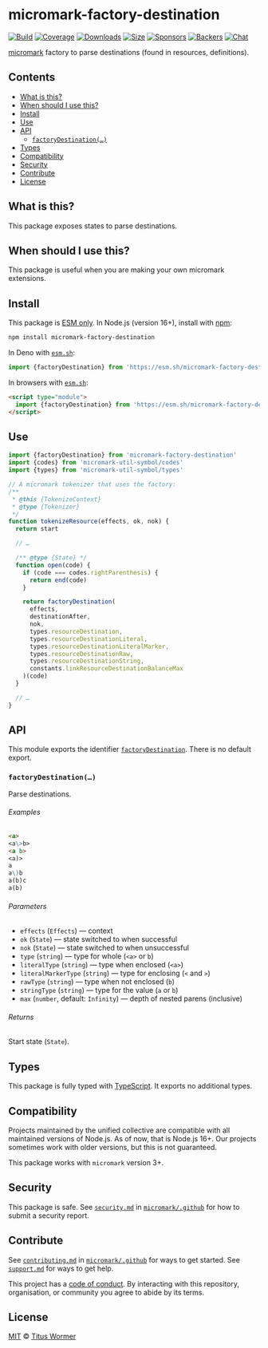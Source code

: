 # micromark-factory-destination

[![Build][build-badge]][build]
[![Coverage][coverage-badge]][coverage]
[![Downloads][downloads-badge]][downloads]
[![Size][bundle-size-badge]][bundle-size]
[![Sponsors][sponsors-badge]][opencollective]
[![Backers][backers-badge]][opencollective]
[![Chat][chat-badge]][chat]

[micromark][] factory to parse destinations (found in resources, definitions).

## Contents

*   [What is this?](#what-is-this)
*   [When should I use this?](#when-should-i-use-this)
*   [Install](#install)
*   [Use](#use)
*   [API](#api)
    *   [`factoryDestination(…)`](#factorydestination)
*   [Types](#types)
*   [Compatibility](#compatibility)
*   [Security](#security)
*   [Contribute](#contribute)
*   [License](#license)

## What is this?

This package exposes states to parse destinations.

## When should I use this?

This package is useful when you are making your own micromark extensions.

## Install

This package is [ESM only][esm].
In Node.js (version 16+), install with [npm][]:

```sh
npm install micromark-factory-destination
```

In Deno with [`esm.sh`][esmsh]:

```js
import {factoryDestination} from 'https://esm.sh/micromark-factory-destination@1'
```

In browsers with [`esm.sh`][esmsh]:

```html
<script type="module">
  import {factoryDestination} from 'https://esm.sh/micromark-factory-destination@1?bundle'
</script>
```

## Use

```js
import {factoryDestination} from 'micromark-factory-destination'
import {codes} from 'micromark-util-symbol/codes'
import {types} from 'micromark-util-symbol/types'

// A micromark tokenizer that uses the factory:
/**
 * @this {TokenizeContext}
 * @type {Tokenizer}
 */
function tokenizeResource(effects, ok, nok) {
  return start

  // …

  /** @type {State} */
  function open(code) {
    if (code === codes.rightParenthesis) {
      return end(code)
    }

    return factoryDestination(
      effects,
      destinationAfter,
      nok,
      types.resourceDestination,
      types.resourceDestinationLiteral,
      types.resourceDestinationLiteralMarker,
      types.resourceDestinationRaw,
      types.resourceDestinationString,
      constants.linkResourceDestinationBalanceMax
    )(code)
  }

  // …
}
```

## API

This module exports the identifier
[`factoryDestination`][api-factory-destination].
There is no default export.

### `factoryDestination(…)`

Parse destinations.

###### Examples

```markdown
<a>
<a\>b>
<a b>
<a)>
a
a\)b
a(b)c
a(b)
```

###### Parameters

*   `effects` (`Effects`)
    — context
*   `ok` (`State`)
    — state switched to when successful
*   `nok` (`State`)
    — state switched to when unsuccessful
*   `type` (`string`)
    — type for whole (`<a>` or `b`)
*   `literalType` (`string`)
    — type when enclosed (`<a>`)
*   `literalMarkerType` (`string`)
    — type for enclosing (`<` and `>`)
*   `rawType` (`string`)
    — type when not enclosed (`b`)
*   `stringType` (`string`)
    — type for the value (`a` or `b`)
*   `max` (`number`, default: `Infinity`)
    — depth of nested parens (inclusive)

###### Returns

Start state (`State`).

## Types

This package is fully typed with [TypeScript][].
It exports no additional types.

## Compatibility

Projects maintained by the unified collective are compatible with all maintained
versions of Node.js.
As of now, that is Node.js 16+.
Our projects sometimes work with older versions, but this is not guaranteed.

This package works with `micromark` version 3+.

## Security

This package is safe.
See [`security.md`][securitymd] in [`micromark/.github`][health] for how to
submit a security report.

## Contribute

See [`contributing.md`][contributing] in [`micromark/.github`][health] for ways
to get started.
See [`support.md`][support] for ways to get help.

This project has a [code of conduct][coc].
By interacting with this repository, organisation, or community you agree to
abide by its terms.

## License

[MIT][license] © [Titus Wormer][author]

<!-- Definitions -->

[build-badge]: https://github.com/micromark/micromark/workflows/main/badge.svg

[build]: https://github.com/micromark/micromark/actions

[coverage-badge]: https://img.shields.io/codecov/c/github/micromark/micromark.svg

[coverage]: https://codecov.io/github/micromark/micromark

[downloads-badge]: https://img.shields.io/npm/dm/micromark-factory-destination.svg

[downloads]: https://www.npmjs.com/package/micromark-factory-destination

[bundle-size-badge]: https://img.shields.io/bundlephobia/minzip/micromark-factory-destination.svg

[bundle-size]: https://bundlephobia.com/result?p=micromark-factory-destination

[sponsors-badge]: https://opencollective.com/unified/sponsors/badge.svg

[backers-badge]: https://opencollective.com/unified/backers/badge.svg

[opencollective]: https://opencollective.com/unified

[npm]: https://docs.npmjs.com/cli/install

[esm]: https://gist.github.com/sindresorhus/a39789f98801d908bbc7ff3ecc99d99c

[esmsh]: https://esm.sh

[chat-badge]: https://img.shields.io/badge/chat-discussions-success.svg

[chat]: https://github.com/micromark/micromark/discussions

[license]: https://github.com/micromark/micromark/blob/main/license

[author]: https://wooorm.com

[health]: https://github.com/micromark/.github

[securitymd]: https://github.com/micromark/.github/blob/main/security.md

[contributing]: https://github.com/micromark/.github/blob/main/contributing.md

[support]: https://github.com/micromark/.github/blob/main/support.md

[coc]: https://github.com/micromark/.github/blob/main/code-of-conduct.md

[typescript]: https://www.typescriptlang.org

[micromark]: https://github.com/micromark/micromark

[api-factory-destination]: #factorydestination
